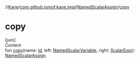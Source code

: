 //[Kane](../../index.md)/[com.github.jomof.kane.impl](../index.md)/[NamedScalarAssign](index.md)/[copy](copy.md)



# copy  
[jvm]  
Content  
fun [copy](copy.md)(name: [Id](../index.md#%5Bcom.github.jomof.kane.impl%2FId%2F%2F%2FPointingToDeclaration%2F%5D%2FClasslikes%2F-1088004483), left: [NamedScalarVariable](../-named-scalar-variable/index.md), right: [ScalarExpr](../../com.github.jomof.kane/-scalar-expr/index.md)): [NamedScalarAssign](index.md)  



